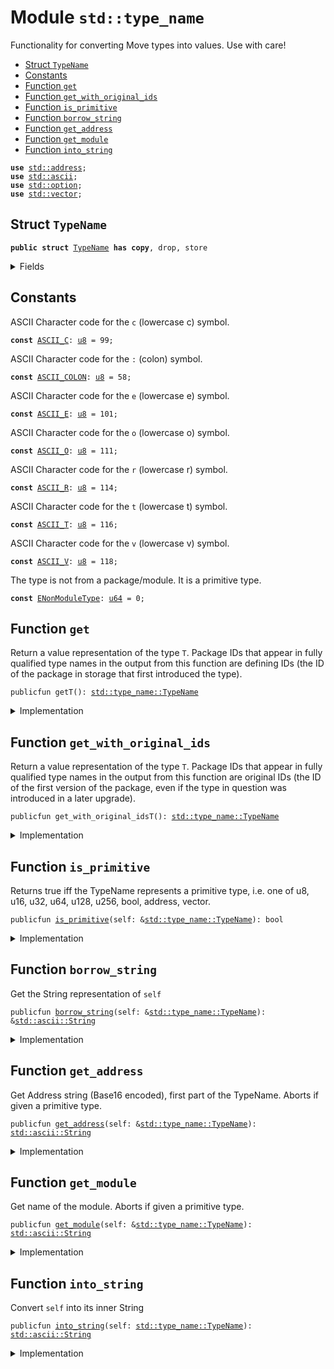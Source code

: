 
<a name="std_type_name"></a>

# Module `std::type_name`

Functionality for converting Move types into values. Use with care!


-  [Struct `TypeName`](#std_type_name_TypeName)
-  [Constants](#@Constants_0)
-  [Function `get`](#std_type_name_get)
-  [Function `get_with_original_ids`](#std_type_name_get_with_original_ids)
-  [Function `is_primitive`](#std_type_name_is_primitive)
-  [Function `borrow_string`](#std_type_name_borrow_string)
-  [Function `get_address`](#std_type_name_get_address)
-  [Function `get_module`](#std_type_name_get_module)
-  [Function `into_string`](#std_type_name_into_string)


<pre><code><b>use</b> <a href="address.md#std_address">std::address</a>;
<b>use</b> <a href="ascii.md#std_ascii">std::ascii</a>;
<b>use</b> <a href="option.md#std_option">std::option</a>;
<b>use</b> <a href="vector.md#std_vector">std::vector</a>;
</code></pre>



<a name="std_type_name_TypeName"></a>

## Struct `TypeName`



<pre><code><b>public</b> <b>struct</b> <a href="type_name.md#std_type_name_TypeName">TypeName</a> <b>has</b> <b>copy</b>, drop, store
</code></pre>



<details>
<summary>Fields</summary>


<dl>
<dt>
<code>name: <a href="ascii.md#std_ascii_String">std::ascii::String</a></code>
</dt>
<dd>
 String representation of the type. All types are represented
 using their source syntax:
 "u8", "u64", "bool", "address", "vector", and so on for primitive types.
 Struct types are represented as fully qualified type names; e.g.
 <code>00000000000000000000000000000001::string::String</code> or
 <code>0000000000000000000000000000000a::module_name1::type_name1&lt;0000000000000000000000000000000a::module_name2::type_name2&lt;<a href="u64.md#std_u64">u64</a>&gt;&gt;</code>
 Addresses are hex-encoded lowercase values of length ADDRESS_LENGTH (16, 20, or 32 depending on the Move platform)
</dd>
</dl>


</details>

<a name="@Constants_0"></a>

## Constants


<a name="std_type_name_ASCII_C"></a>

ASCII Character code for the <code>c</code> (lowercase c) symbol.


<pre><code><b>const</b> <a href="type_name.md#std_type_name_ASCII_C">ASCII_C</a>: <a href="u8.md#std_u8">u8</a> = 99;
</code></pre>



<a name="std_type_name_ASCII_COLON"></a>

ASCII Character code for the <code>:</code> (colon) symbol.


<pre><code><b>const</b> <a href="type_name.md#std_type_name_ASCII_COLON">ASCII_COLON</a>: <a href="u8.md#std_u8">u8</a> = 58;
</code></pre>



<a name="std_type_name_ASCII_E"></a>

ASCII Character code for the <code>e</code> (lowercase e) symbol.


<pre><code><b>const</b> <a href="type_name.md#std_type_name_ASCII_E">ASCII_E</a>: <a href="u8.md#std_u8">u8</a> = 101;
</code></pre>



<a name="std_type_name_ASCII_O"></a>

ASCII Character code for the <code>o</code> (lowercase o) symbol.


<pre><code><b>const</b> <a href="type_name.md#std_type_name_ASCII_O">ASCII_O</a>: <a href="u8.md#std_u8">u8</a> = 111;
</code></pre>



<a name="std_type_name_ASCII_R"></a>

ASCII Character code for the <code>r</code> (lowercase r) symbol.


<pre><code><b>const</b> <a href="type_name.md#std_type_name_ASCII_R">ASCII_R</a>: <a href="u8.md#std_u8">u8</a> = 114;
</code></pre>



<a name="std_type_name_ASCII_T"></a>

ASCII Character code for the <code>t</code> (lowercase t) symbol.


<pre><code><b>const</b> <a href="type_name.md#std_type_name_ASCII_T">ASCII_T</a>: <a href="u8.md#std_u8">u8</a> = 116;
</code></pre>



<a name="std_type_name_ASCII_V"></a>

ASCII Character code for the <code>v</code> (lowercase v) symbol.


<pre><code><b>const</b> <a href="type_name.md#std_type_name_ASCII_V">ASCII_V</a>: <a href="u8.md#std_u8">u8</a> = 118;
</code></pre>



<a name="std_type_name_ENonModuleType"></a>

The type is not from a package/module. It is a primitive type.


<pre><code><b>const</b> <a href="type_name.md#std_type_name_ENonModuleType">ENonModuleType</a>: <a href="u64.md#std_u64">u64</a> = 0;
</code></pre>



<a name="std_type_name_get"></a>

## Function `get`

Return a value representation of the type <code>T</code>.  Package IDs
that appear in fully qualified type names in the output from
this function are defining IDs (the ID of the package in
storage that first introduced the type).


<pre><code>publicfun getT(): <a href="type_name.md#std_type_name_TypeName">std::type_name::TypeName</a>
</code></pre>



<details>
<summary>Implementation</summary>


<pre><code><b>public</b> <b>native</b> <b>fun</b> <a href="type_name.md#std_type_name_get">get</a>&lt;T&gt;(): <a href="type_name.md#std_type_name_TypeName">TypeName</a>;
</code></pre>



</details>

<a name="std_type_name_get_with_original_ids"></a>

## Function `get_with_original_ids`

Return a value representation of the type <code>T</code>.  Package IDs
that appear in fully qualified type names in the output from
this function are original IDs (the ID of the first version of
the package, even if the type in question was introduced in a
later upgrade).


<pre><code>publicfun get_with_original_idsT(): <a href="type_name.md#std_type_name_TypeName">std::type_name::TypeName</a>
</code></pre>



<details>
<summary>Implementation</summary>


<pre><code><b>public</b> <b>native</b> <b>fun</b> <a href="type_name.md#std_type_name_get_with_original_ids">get_with_original_ids</a>&lt;T&gt;(): <a href="type_name.md#std_type_name_TypeName">TypeName</a>;
</code></pre>



</details>

<a name="std_type_name_is_primitive"></a>

## Function `is_primitive`

Returns true iff the TypeName represents a primitive type, i.e. one of
u8, u16, u32, u64, u128, u256, bool, address, vector.


<pre><code>publicfun <a href="type_name.md#std_type_name_is_primitive">is_primitive</a>(self: &<a href="type_name.md#std_type_name_TypeName">std::type_name::TypeName</a>): bool
</code></pre>



<details>
<summary>Implementation</summary>


<pre><code><b>public</b> <b>fun</b> <a href="type_name.md#std_type_name_is_primitive">is_primitive</a>(self: &<a href="type_name.md#std_type_name_TypeName">TypeName</a>): bool {
    <b>let</b> bytes = self.name.as_bytes();
    bytes == &b"bool" ||
    bytes == &b"<a href="u8.md#std_u8">u8</a>" ||
    bytes == &b"<a href="u16.md#std_u16">u16</a>" ||
    bytes == &b"<a href="u32.md#std_u32">u32</a>" ||
    bytes == &b"<a href="u64.md#std_u64">u64</a>" ||
    bytes == &b"<a href="u128.md#std_u128">u128</a>" ||
    bytes == &b"<a href="u256.md#std_u256">u256</a>" ||
    bytes == &b"<b>address</b>" ||
    (
        bytes.length() &gt;= 6 &&
        bytes[0] == <a href="type_name.md#std_type_name_ASCII_V">ASCII_V</a> &&
        bytes[1] == <a href="type_name.md#std_type_name_ASCII_E">ASCII_E</a> &&
        bytes[2] == <a href="type_name.md#std_type_name_ASCII_C">ASCII_C</a> &&
        bytes[3] == <a href="type_name.md#std_type_name_ASCII_T">ASCII_T</a> &&
        bytes[4] == <a href="type_name.md#std_type_name_ASCII_O">ASCII_O</a> &&
        bytes[5] == <a href="type_name.md#std_type_name_ASCII_R">ASCII_R</a>,
    )
}
</code></pre>



</details>

<a name="std_type_name_borrow_string"></a>

## Function `borrow_string`

Get the String representation of <code>self</code>


<pre><code>publicfun <a href="type_name.md#std_type_name_borrow_string">borrow_string</a>(self: &<a href="type_name.md#std_type_name_TypeName">std::type_name::TypeName</a>): &<a href="ascii.md#std_ascii_String">std::ascii::String</a>
</code></pre>



<details>
<summary>Implementation</summary>


<pre><code><b>public</b> <b>fun</b> <a href="type_name.md#std_type_name_borrow_string">borrow_string</a>(self: &<a href="type_name.md#std_type_name_TypeName">TypeName</a>): &String {
    &self.name
}
</code></pre>



</details>

<a name="std_type_name_get_address"></a>

## Function `get_address`

Get Address string (Base16 encoded), first part of the TypeName.
Aborts if given a primitive type.


<pre><code>publicfun <a href="type_name.md#std_type_name_get_address">get_address</a>(self: &<a href="type_name.md#std_type_name_TypeName">std::type_name::TypeName</a>): <a href="ascii.md#std_ascii_String">std::ascii::String</a>
</code></pre>



<details>
<summary>Implementation</summary>


<pre><code><b>public</b> <b>fun</b> <a href="type_name.md#std_type_name_get_address">get_address</a>(self: &<a href="type_name.md#std_type_name_TypeName">TypeName</a>): String {
    <b>assert</b>!(!self.<a href="type_name.md#std_type_name_is_primitive">is_primitive</a>(), <a href="type_name.md#std_type_name_ENonModuleType">ENonModuleType</a>);
    // Base16 (<a href="string.md#std_string">string</a>) representation of an <b>address</b> <b>has</b> 2 symbols per byte.
    <b>let</b> len = <a href="address.md#std_address_length">address::length</a>() * 2;
    <b>let</b> str_bytes = self.name.as_bytes();
    <b>let</b> <b>mut</b> addr_bytes = <a href="vector.md#std_vector">vector</a>[];
    <b>let</b> <b>mut</b> i = 0;
    // Read `len` bytes from the type name and push them to addr_bytes.
    <b>while</b> (i &lt; len) {
        addr_bytes.push_back(str_bytes[i]);
        i = i + 1;
    };
    <a href="ascii.md#std_ascii_string">ascii::string</a>(addr_bytes)
}
</code></pre>



</details>

<a name="std_type_name_get_module"></a>

## Function `get_module`

Get name of the module.
Aborts if given a primitive type.


<pre><code>publicfun <a href="type_name.md#std_type_name_get_module">get_module</a>(self: &<a href="type_name.md#std_type_name_TypeName">std::type_name::TypeName</a>): <a href="ascii.md#std_ascii_String">std::ascii::String</a>
</code></pre>



<details>
<summary>Implementation</summary>


<pre><code><b>public</b> <b>fun</b> <a href="type_name.md#std_type_name_get_module">get_module</a>(self: &<a href="type_name.md#std_type_name_TypeName">TypeName</a>): String {
    <b>assert</b>!(!self.<a href="type_name.md#std_type_name_is_primitive">is_primitive</a>(), <a href="type_name.md#std_type_name_ENonModuleType">ENonModuleType</a>);
    // Starts after <b>address</b> and a double colon: `&lt;addr <b>as</b> HEX&gt;::`
    <b>let</b> <b>mut</b> i = <a href="address.md#std_address_length">address::length</a>() * 2 + 2;
    <b>let</b> str_bytes = self.name.as_bytes();
    <b>let</b> <b>mut</b> module_name = <a href="vector.md#std_vector">vector</a>[];
    <b>let</b> colon = <a href="type_name.md#std_type_name_ASCII_COLON">ASCII_COLON</a>;
    <b>loop</b> {
        <b>let</b> char = &str_bytes[i];
        <b>if</b> (char != &colon) {
            module_name.push_back(*char);
            i = i + 1;
        } <b>else</b> {
            <b>break</b>
        }
    };
    <a href="ascii.md#std_ascii_string">ascii::string</a>(module_name)
}
</code></pre>



</details>

<a name="std_type_name_into_string"></a>

## Function `into_string`

Convert <code>self</code> into its inner String


<pre><code>publicfun <a href="type_name.md#std_type_name_into_string">into_string</a>(self: <a href="type_name.md#std_type_name_TypeName">std::type_name::TypeName</a>): <a href="ascii.md#std_ascii_String">std::ascii::String</a>
</code></pre>



<details>
<summary>Implementation</summary>


<pre><code><b>public</b> <b>fun</b> <a href="type_name.md#std_type_name_into_string">into_string</a>(self: <a href="type_name.md#std_type_name_TypeName">TypeName</a>): String {
    self.name
}
</code></pre>



</details>


[//]: # ("File containing references which can be used from documentation")
